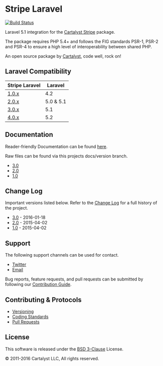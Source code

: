 # Stripe Laravel

[![Build Status](https://travis-ci.org/cartalyst/stripe-laravel.svg?branch=3.0)](https://travis-ci.org/cartalyst/stripe-laravel)

Laravel 5.1 integration for the [Cartalyst Stripe](https://cartalyst.com/manual/stripe/1.0) package.

The package requires PHP 5.4+ and follows the FIG standards PSR-1, PSR-2 and PSR-4 to ensure a high level of interoperability between shared PHP.

An open source package by [Cartalyst](https://cartalyst.com), code well, rock on!

## Laravel Compatibility

Stripe Laravel                                                | Laravel
------------------------------------------------------------- | ----------------
[1.0.x](https://github.com/cartalyst/stripe-laravel/tree/1.0) | 4.2
[2.0.x](https://github.com/cartalyst/stripe-laravel/tree/2.0) | 5.0 & 5.1
[3.0.x](https://github.com/cartalyst/stripe-laravel/tree/3.0) | 5.1
[4.0.x](https://github.com/cartalyst/stripe-laravel/tree/4.0) | 5.2

## Documentation

Reader-friendly Documentation can be found [here](https://cartalyst.com/manual/stripe-laravel/3.0).

Raw files can be found via this projects docs/version branch.

- [3.0](https://github.com/cartalyst/stripe-laravel/tree/docs/3.0)
- [2.0](https://github.com/cartalyst/stripe-laravel/tree/docs/2.0)
- [1.0](https://github.com/cartalyst/stripe-laravel/tree/docs/1.0)

## Change Log

Important versions listed below. Refer to the [Change Log](CHANGELOG.md) for a full history of the project.

- [3.0](CHANGELOG.md) - 2016-01-18
- [2.0](CHANGELOG.md) - 2015-04-02
- [1.0](CHANGELOG.md) - 2015-04-02

## Support

The following support channels can be used for contact.

- [Twitter](https://twitter.com/cartalyst)
- [Email](mailto:help@cartalyst.com)

Bug reports, feature requests, and pull requests can be submitted by following our [Contribution Guide](CONTRIBUTING.md).

## Contributing & Protocols

- [Versioning](CONTRIBUTING.md#versioning)
- [Coding Standards](CONTRIBUTING.md#coding-standards)
- [Pull Requests](CONTRIBUTING.md#pull-requests)

## License

This software is released under the [BSD 3-Clause](LICENSE) License.

© 2011-2016 Cartalyst LLC, All rights reserved.
